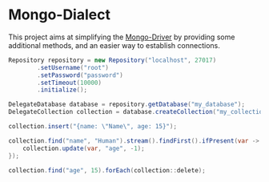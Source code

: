 # Mongo-Dialect
 
This project aims at simplifying the [Mongo-Driver](https://github.com/mongodb/mongo-java-driver) 
by providing some additional methods, and an easier way to establish connections.

```java
Repository repository = new Repository("localhost", 27017)
        .setUsername("root")
        .setPassword("password")
        .setTimeout(10000)
        .initialize();

DelegateDatabase database = repository.getDatabase("my_database");
DelegateCollection collection = database.createCollection("my_collection");

collection.insert("{name: \"Name\", age: 15}");

collection.find("name", "Human").stream().findFirst().ifPresent(var -> {
    collection.update(var, "age", -1);
});

collection.find("age", 15).forEach(collection::delete);
```


